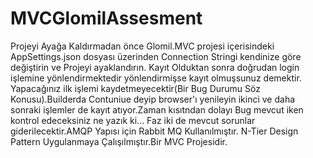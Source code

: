 # MVCGlomilAssesment
Projeyi Ayağa Kaldırmadan önce Glomil.MVC projesi içerisindeki AppSettings.json dosyası üzerinden Connection Stringi kendinize göre değiştirin ve Projeyi ayaklandırın.
Kayıt Olduktan sonra doğrudan login işlemine yönlendirmektedir yönlendirmişse kayıt olmuşsunuz demektir.
Yapacağınız ilk işlemi kaydetmeyecektir(Bir Bug Durumu Söz Konusu).Builderda Contuniue deyip browser'ı yenileyin ikinci ve daha sonraki işlemler de kayıt atıyor.Zaman kısıtndan dolayı Bug mevcut iken kontrol edeceksiniz ne yazık ki... 
Faz iki de mevcut sorunlar giderilecektir.AMQP Yapısı için Rabbit MQ Kullanılmıştır. N-Tier Design Pattern Uygulanmaya Çalışılmıştır.Bir MVC Projesidir.

